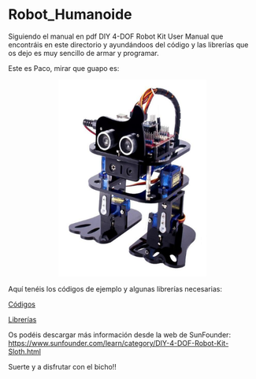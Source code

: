 # Robot_Humanoide

Siguiendo el manual en pdf DIY 4-DOF Robot Kit User Manual que encontráis en este directorio y ayundándoos del código y las librerías que os dejo es muy sencillo de armar y programar.

Este es Paco, mirar que guapo es:

<p align="center">
  <img width="300" height="400" src="https://github.com/TodoElectronica21/Robot_Humanoide/blob/master/paco.png">
</p>

Aquí tenéis los códigos de ejemplo y algunas librerías necesarias:

[Códigos](https://github.com/TodoElectronica21/Robot_Humanoide/tree/master/Codigo)

[Librerías](https://github.com/TodoElectronica21/Robot_Humanoide/tree/master/Librerias)

Os podéis descargar más información desde la web de SunFounder: 
https://www.sunfounder.com/learn/category/DIY-4-DOF-Robot-Kit-Sloth.html

Suerte y a disfrutar con el bicho!!

